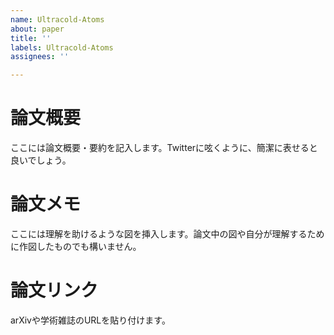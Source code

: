 ```yaml
---
name: Ultracold-Atoms
about: paper
title: ''
labels: Ultracold-Atoms
assignees: ''

---
```


# 論文概要

ここには論文概要・要約を記入します。Twitterに呟くように、簡潔に表せると良いでしょう。

# 論文メモ

ここには理解を助けるような図を挿入します。論文中の図や自分が理解するために作図したものでも構いません。

# 論文リンク

arXivや学術雑誌のURLを貼り付けます。
